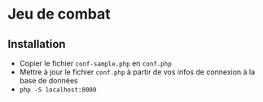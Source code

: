 # Jeu de combat

## Installation

- Copier le fichier `conf-sample.php` en `conf.php`
- Mettre à jour le fichier `conf.php` à partir de vos infos de connexion à la base de données
- `php -S localhost:8000`